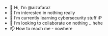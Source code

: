 - 👋 Hi, I’m @aizafaraz
- 👀 I’m interested in nothing really
- 🌱 I’m currently learning cybersecurity stuff :P
- 💞️ I’m looking to collaborate on nothing .. hehe 
- 📫 How to reach me - nowhere

<!---
aizafaraz/aizafaraz is a ✨ special ✨ repository because its `README.md` (this file) appears on your GitHub profile.
You can click the Preview link to take a look at your changes.
--->
